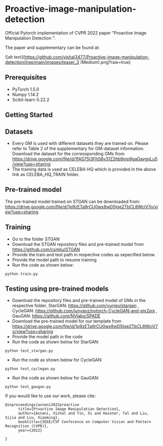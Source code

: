 # Proactive-image-manipulation-detection
Official Pytorch implementation of CVPR 2022 paper "Proactive Image Manipulation Detection ".

The paper and supplementary can be found at: 


![alt text](https://github.com/vishal3477/Proactive-image-manipulation-detection/tree/main/images/teaser_3 (Medium).png?raw=true)
## Prerequisites

- PyTorch 1.5.0
- Numpy 1.14.2
- Scikit-learn 0.22.2

## Getting Started

## Datasets 
- Every GM is used with different datasets they are trained on. Please refer to Table 2 of the supplementary for GM-dataset information. Download the dataset for the corressponding GMs from https://drive.google.com/file/d/1fAS7Sj3FhS6v31Z2hb9mp9gaGavgnLu5/view?usp=sharing
- The training data is used as CELEBA-HQ which is provided in the above link as CELEBA_HQ_TRAIN folder.

## Pre-trained model
The pre-trained model trained on STGAN can be downloaded from: https://drive.google.com/file/d/1p9zETa9rCU0wx8wD5Ige2TbCL8WciV7o/view?usp=sharing

## Training
- Go to the folder STGAN
- Download the STGAN repository files and pre-trained model from https://github.com/csmliu/STGAN
- Provide the train and test path in respective codes as sepecified below. 
- Provide the model path to resume training
- Run the code as shown below:

```
python train.py
```



## Testing using pre-trained models
- Download the repository files and pre-trained model of GMs in the respective folder, StarGAN: https://github.com/yunjey/stargan , CycleGAN: https://github.com/junyanz/pytorch-CycleGAN-and-pix2pix , GauGAN: https://github.com/NVlabs/SPADE
- Download the pre-trained model for our template from https://drive.google.com/file/d/1p9zETa9rCU0wx8wD5Ige2TbCL8WciV7o/view?usp=sharing
- Provide the model path in the code
- Run the code as shown below for StarGAN:

```
python test_stargan.py
```
- Run the code as shown below for CycleGAN:

```
python test_cyclegan.py
```
- Run the code as shown below for GauGAN:

```
python test_gaugan.py
```


If you would like to use our work, please cite:
```
@inproceedings{asnani2022proactive
      title={Proactive Image Manipulation Detection}, 
      author={Asnani, Vishal and Yin, Xi and Hassner, Tal and Liu, Sijia and Liu, Xiaoming},
      booktitle={IEEE/CVF Conference on Computer Vision and Pattern Recognition (CVPR)},
      year={2022}
      
}
```
